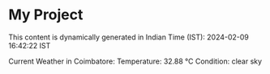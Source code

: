 # My Project

This content is dynamically generated in Indian Time (IST): 2024-02-09 16:42:22 IST


Current Weather in Coimbatore:
Temperature: 32.88 °C
Condition: clear sky
